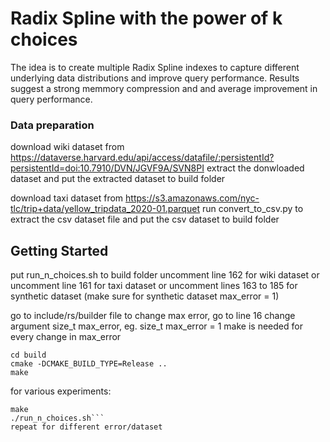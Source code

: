 # Radix Spline with the power of k choices
The idea is to create multiple Radix Spline indexes to capture different underlying data distributions and improve query performance.
Results suggest a strong memmory compression and and average improvement in query performance.





### Data preparation

download wiki dataset from
https://dataverse.harvard.edu/api/access/datafile/:persistentId?persistentId=doi:10.7910/DVN/JGVF9A/SVN8PI
extract the donwloaded dataset
and put the extracted dataset to build folder

download taxi dataset from https://s3.amazonaws.com/nyc-tlc/trip+data/yellow_tripdata_2020-01.parquet
run convert_to_csv.py to extract the csv dataset file
and put the csv dataset to build folder

## Getting Started

put run_n_choices.sh to build folder
uncomment line 162 for wiki dataset
or uncomment line 161 for taxi dataset
or uncomment lines 163 to 185 for synthetic dataset
(make sure for synthetic dataset max_error = 1)

go to include/rs/builder file to change max error, 
go to line 16
change argument size_t max_error, eg. size_t max_error = 1
make is needed for every change in max_error

```mkdir -p build
cd build
cmake -DCMAKE_BUILD_TYPE=Release ..
make
```

for various experiments:
 ```cd build
 make
 ./run_n_choices.sh```
 repeat for different error/dataset
